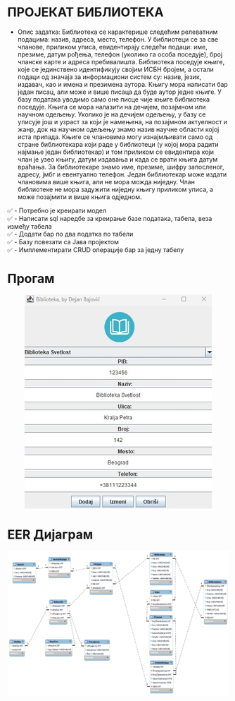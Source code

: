 # ПРОЈЕКАТ БИБЛИОТЕКА


- Опис задатка: Библиотека се карактерише следећим релеватним подацима: назив, адреса, место, телефон. У библиотеци се за све чланове, приликом уписа, евидентирају следећи подаци: име, презиме, датум рођења, телефон (уколико га особа поседује), број чланске карте и адреса пребивалишта. Библиотека поседује књиге, које се јединствено идентификују својим ИСБН бројем, а остали подаци од значаја за информациони систем су: назив, језик, издавач, као и имена и презимена аутора. Књигу мора написати бар један писац, али може и више писаца да буде аутор једне књиге. У базу података уводимо само оне писце чије књиге библиотека поседује. Књига се мора налазити на дечијем, позајмном или научном одељењу. Уколико је на дечијем одељењу, у базу се уписује још и узраст за који је намењена, на позајмном актуелност и жанр, док на научном одељењу знамо назив научне области којој иста припада. Књиге се члановима могу изнајмљивати само од стране библиотекара који раде у библиотеци (у којој мора радити најмање један библиотекар) и том приликом се евидентира који члан је узео књигу, датум издавања и када се врати књига датум враћања. За библиотекаре знамо име, презиме, шифру запосленог, адресу, јмбг и евентуално телефон. Један библиотекар може издати члановима више књига, али не мора можда ниједну. Члан библиотеке не мора задужити ниједну књигу приликом уписа, а може позајмити и више књига одједном.
  
:white_check_mark: - Потребно је креирати модел   
:white_check_mark: - Написати sql наредбе за креирање базе података, табела, веза између табела   
:white_check_mark: - Додати бар по два податка по табели   
:white_check_mark: - Базу повезати са Јава пројектом   
:white_check_mark: - Имплементирати CRUD операције бар за једну табелу  
  
# Прогам
<p align="center">
  
  <img src="slikFinal.jpg" alt="Slika Programa">
</p>

# EER Дијаграм
<p align="center">
  <img src="modelBibli.png" alt="Slika ERR dijagrama">
</p>


